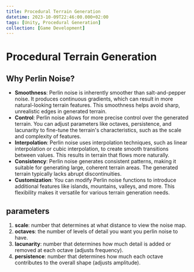 ```yaml
---
title: Procedural Terrain Generation
datetime: 2023-10-09T22:46:00.000+02:00
tags: [Unity, Procedural Generation]
collection: [Game Development]
---
```

# Procedural Terrain Generation

## Why Perlin Noise?

- **Smoothness**: Perlin noise is inherently smoother than salt-and-pepper noise. It produces continuous gradients, which can result in more natural-looking terrain features. This smoothness helps avoid sharp, unrealistic edges in generated terrain.
- **Control**: Perlin noise allows for more precise control over the generated terrain. You can adjust parameters like octaves, persistence, and lacunarity to fine-tune the terrain's characteristics, such as the scale and complexity of features.
- **Interpolation**: Perlin noise uses interpolation techniques, such as linear interpolation or cubic interpolation, to create smooth transitions between values. This results in terrain that flows more naturally.
- **Consistency**: Perlin noise generates consistent patterns, making it suitable for generating large, coherent terrain areas. The generated terrain typically lacks abrupt discontinuities.
- **Customization**: You can modify Perlin noise functions to introduce additional features like islands, mountains, valleys, and more. This flexibility makes it versatile for various terrain generation needs.   

## parameters

1. **scale**: number that determines at what distance to view the noise map.
2. **octaves**: the number of levels of detail you want you perlin noise to have.
3. **lacunarity**: number that determines how much detail is added or removed at each octave (adjusts frequency).
4. **persistence**: number that determines how much each octave contributes to the overall shape (adjusts amplitude).